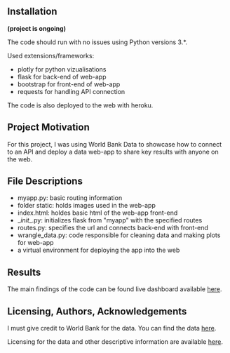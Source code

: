 ## Installation
__(project is ongoing)__

The code should run with no issues using Python versions 3.*.

Used extensions/frameworks:
- plotly for python vizualisations
- flask for back-end of web-app
- bootstrap for front-end of web-app
- requests for handling API connection

The code is also deployed to the web with heroku.

## Project Motivation
For this project, I was using World Bank Data to showcase how to connect to an API and deploy a data web-app to share key results with anyone on the web.

## File Descriptions
- myapp.py: basic routing information
- folder static: holds images used in the web-app
- index.html: holdes basic html of the web-app front-end
- \__init__.py: initializes flask from "myapp" with the specified routes
- routes.py: specifies the url and connects back-end with front-end
- wrangle_data.py: code responsible for cleaning data and making plots for web-app
- a virtual environment for deploying the app into the web

## Results
The main findings of the code can be found live dashboard available [here](https://pmherpwbdashboard.herokuapp.com/).

## Licensing, Authors, Acknowledgements
I must give credit to World Bank for the data. You can find the data [here](https://data.worldbank.org/indicator).

Licensing for the data and other descriptive information are available [here](https://datacatalog.worldbank.org/public-licenses#:~:text=The%20World%20Bank%20Group%20makes,are%20available%20under%20other%20licenses.).
